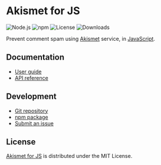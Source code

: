 # Akismet for JS
![Node.js](https://badgen.net/npm/node/@cedx/akismet) ![npm](https://badgen.net/npm/v/@cedx/akismet) ![License](https://badgen.net/npm/license/@cedx/akismet) ![Downloads](https://badgen.net/npm/dt/@cedx/akismet)

Prevent comment spam using [Akismet](https://akismet.com) service, in [JavaScript](https://developer.mozilla.org/docs/Web/JavaScript).

## Documentation
- [User guide](https://cedx.github.io/akismet.js)
- [API reference](https://cedx.github.io/akismet.js/api)

## Development
- [Git repository](https://github.com/cedx/akismet.js)
- [npm package](https://www.npmjs.com/package/@cedx/akismet)
- [Submit an issue](https://github.com/cedx/akismet.js/issues)

## License
[Akismet for JS](https://github.com/cedx/akismet.js) is distributed under the MIT License.
